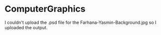 # ComputerGraphics

I couldn't upload the .psd file for the Farhana-Yasmin-Background.jpg so I uploaded the output.
